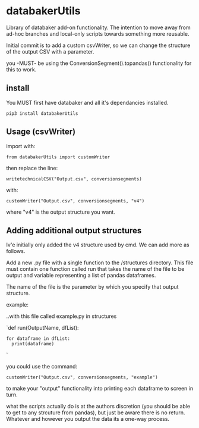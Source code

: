 # databakerUtils

Library of databaker add-on functionality. The intention to move away from ad-hoc branches and local-only scripts
towards something more reusable.

Initial commit is to add a custom csvWriter, so we can change the structure of the output CSV with a parameter.

you -MUST- be using the ConversionSegment().topandas() functionality for this to work.


## install

You MUST first have databaker and all it's dependancies installed.

`pip3 install databakerUtils`


## Usage (csvWriter)

import with:

`from databakerUtils import customWriter`


then replace the line:

`writetechnicalCSV("Output.csv", conversionsegments)`

with:

`customWriter("Output.csv", conversionsegments, "v4")`

where "v4" is the output structure you want.


## Adding additional output structures

Iv'e initially only added the v4 structure used by cmd. We can add more as follows.

Add a new .py file with a single function to the /structures directory. This file must contain one function called run that takes the name of the file to be output and variable representing a list of pandas dataframes.

The name of the file is the parameter by which you specify that output structure.

example:

..with this file called example.py in structures

`def run(OutputName, dfList):

    for dataframe in dfList:
      print(dataframe)
`

you could use the command:

`customWriter("Output.csv", conversionsegments, "example")`

to make your "output" functionality into printing each dataframe to screen in turn.

what the scripts actually do is at the authors discretion (you should be able to get to any strcuture from pandas), but just be aware there is no return. Whatever and however you output the data its a one-way process.
